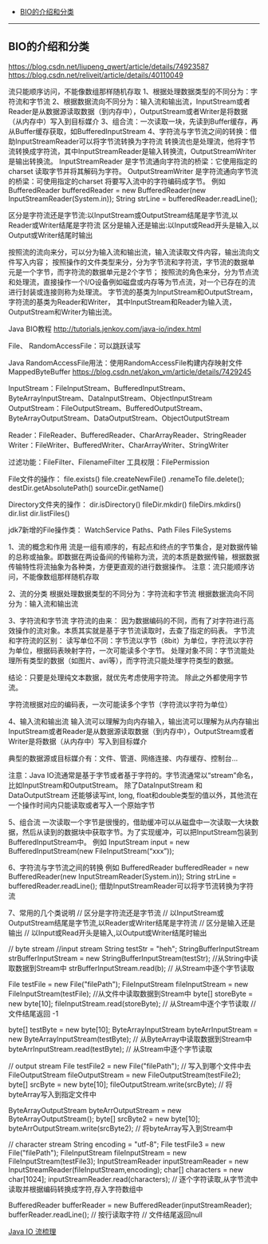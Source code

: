 - [BIO的介绍和分类](#BIO的介绍和分类)


-------------------------------------------------------------------------
## BIO的介绍和分类


https://blog.csdn.net/liupeng_qwert/article/details/74923587
https://blog.csdn.net/reliveit/article/details/40110049


流只能顺序访问，不能像数组那样随机存取
1、根据处理数据类型的不同分为：字符流和字节流 
2、根据数据流向不同分为：输入流和输出流，InputStream或者Reader是从数据源读取数据（到内存中），OutputStream或者Writer是将数据（从内存中）写入到目标媒介
3、组合流：一次读取一块，先读到Buffer缓存，再从Buffer缓存获取，如BufferedInputStream
4、字符流与字节流之间的转换：借助InputStreamReader可以将字节流转换为字符流
转换流也是处理流，他将字节流转换成字符流，其中InputStreamReader是输入转换流，OutputStreamWriter是输出转换流。
InputStreamReader 是字节流通向字符流的桥梁：它使用指定的charset 读取字节并将其解码为字符。
OutputStreamWriter 是字符流通向字节流的桥梁：可使用指定的charset 将要写入流中的字符编码成字节。
例如 BufferedReader bufferedReader = new BufferedReader(new InputStreamReader(System.in)); 
String strLine = bufferedReader.readLine();


区分是字符流还是字节流:以InputStream或OutputStream结尾是字节流,以Reader或Writer结尾是字符流
区分是输入还是输出:以Input或Read开头是输入,以Output或Writer结尾时输出


按照流的流向来分，可以分为输入流和输出流，输入流读取文件内容，输出流向文件写入内容；
按照操作的文件类型来分，分为字节流和字符流，字节流的数据单元是一个字节，而字符流的数据单元是2个字节；
按照流的角色来分，分为节点流和处理流，直接操作一个I/O设备例如磁盘或内存等为节点流，对一个已存在的流进行封装或连接则称为处理流。
字节流的基类为InputStream和OutputStream，字符流的基类为Reader和Writer，
其中InputStream和Reader为输入流，OutputStream和Writer为输出流。



Java BIO教程
http://tutorials.jenkov.com/java-io/index.html



File、
RandomAccessFile：可以跳跃读写


Java RandomAccessFile用法：使用RandomAccessFile构建内存映射文件MappedByteBuffer
https://blog.csdn.net/akon_vm/article/details/7429245


InputStream：FileInputStream、BufferedInputStream、ByteArrayInputStream、DataInputStream、ObjectInputStream
OutputStream：FileOutputStream、BufferedOutputStream、ByteArrayOutputStream、DataOutputStream、ObjectOutputStream

Reader：FileReader、BufferedReader、CharArrayReader、StringReader
Writer：FileWriter、BufferedWriter、CharArrayWriter、StringWriter

过滤功能：FileFilter、FilenameFilter
工具权限：FilePermission


File文件的操作：
file.exists()
file.createNewFile()
.renameTo
file.delete();
destDir.getAbsolutePath()
sourceDir.getName()

Directory文件夹的操作：
dir.isDirectory()
fileDir.mkdir()
fileDirs.mkdirs()
dir.list
dir.listFiles()


jdk7新增的File操作类：
WatchService
Paths、Path
Files
FileSystems



1、流的概念和作用 
流是一组有顺序的，有起点和终点的字节集合，是对数据传输的总称或抽象。即数据在两设备间的传输称为流，流的本质是数据传输，根据数据传输特性将流抽象为各种类，方便更直观的进行数据操作。
注意：流只能顺序访问，不能像数组那样随机存取


2、流的分类 
根据处理数据类型的不同分为：字符流和字节流 
根据数据流向不同分为：输入流和输出流


3、字符流和字节流 
字符流的由来： 因为数据编码的不同，而有了对字符进行高效操作的流对象。本质其实就是基于字节流读取时，去查了指定的码表。 
字节流和字符流的区别： 
读写单位不同：字节流以字节（8bit）为单位，字符流以字符为单位，根据码表映射字符，一次可能读多个字节。 
处理对象不同：字节流能处理所有类型的数据（如图片、avi等），而字符流只能处理字符类型的数据。 

结论：只要是处理纯文本数据，就优先考虑使用字符流。 除此之外都使用字节流。

字符流根据对应的编码表，一次可能读多个字节（字符流以字符为单位）


4、输入流和输出流
输入流可以理解为向内存输入，输出流可以理解为从内存输出 
InputStream或者Reader是从数据源读取数据（到内存中），OutputStream或者Writer是将数据（从内存中）写入到目标媒介

典型的数据源或目标媒介有：文件、管道、网络连接、内存缓存、控制台…

注意：Java IO流通常是基于字节或者基于字符的。字节流通常以“stream”命名，比如InputStream和OutputStream。
除了DataInputStream 和DataOutputStream 还能够读写int, long, float和double类型的值以外，其他流在一个操作时间内只能读取或者写入一个原始字节


5、组合流
一次读取一个字节是很慢的，借助缓冲可以从磁盘中一次读取一大块数据，然后从读到的数据块中获取字节。为了实现缓冲，可以把InputStream包装到BufferedInputStream中。
例如 InputStream input = new BufferedInputStream(new FileInputStream(“xxx”));


6、字符流与字节流之间的转换
例如 BufferedReader bufferedReader = new BufferedReader(new InputStreamReader(System.in)); 
String strLine = bufferedReader.readLine();
借助InputStreamReader可以将字节流转换为字符流


7、常用的几个类说明
// 区分是字符流还是字节流
// 以InputStream或OutputStream结尾是字节流,以Reader或Writer结尾是字符流
// 区分是输入还是输出
// 以Input或Read开头是输入,以Output或Writer结尾时输出

// byte stream
//input stream
String testStr = "heh";
StringBufferInputStream strBufferInputStream = new StringBufferInputStream(testStr); //从String中读取数据到Stream中
strBufferInputStream.read(b); // 从Stream中逐个字节读取

File testFile = new File("filePath");
FileInputStream fileInputStream = new FileInputStream(testFile); //从文件中读取数据到Stream中
byte[] storeByte = new byte[10];
fileInputStream.read(storeByte);    // 从Stream中逐个字节读取  // 文件结尾返回 -1

byte[] testByte = new byte[10];
ByteArrayInputStream byteArrInputStream = new ByteArrayInputStream(testByte); // 从ByteArray中读取数据到Stream中
byteArrInputStream.read(testByte); // 从Stream中逐个字节读取

// output stream
File testFile2 = new File("filePath");  // 写入到哪个文件中去
FileOutputStream fileOutputStream = new FileOutputStream(testFile2);
byte[] srcByte = new byte[10];
fileOutputStream.write(srcByte); // 将byteArray写入到指定文件中

ByteArrayOutputStream byteArrOutputStream = new ByteArrayOutputStream();
byte[] srcByte2 = new byte[10];
byteArrOutputStream.write(srcByte2); // 将byteArray写入到Stream中

// character stream
String encoding = "utf-8";
File testFile3 = new File("filePath");
FileInputStream fileInputStream = new FileInputStream(testFile3);
InputStreamReader inputStreamReader = new InputStreamReader(fileInputStream,encoding);
char[] characters = new char[1024];
inputStreamReader.read(characters);  // 逐个字符读取,从字节流中读取并根据编码转换成字符,存入字符数组中

BufferedReader bufferReader = new BufferedReader(inputStreamReader);
bufferReader.readLine(); // 按行读取字符  // 文件结尾返回null




[Java IO 流梳理](https://mp.weixin.qq.com/s/ZYpqZ6zB9YqcKTUKrLiOeQ)



